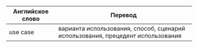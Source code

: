 Английское слово | Перевод
---------------- | -------------
use case | варианта использования, способ, сценарий использования, прецедент использования
